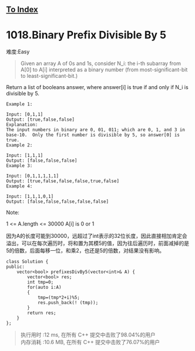 [To Index](/index.md)
---
# 1018.Binary Prefix Divisible By 5
难度:Easy
> Given an array A of 0s and 1s, consider N_i: the i-th subarray from A[0] to A[i] interpreted as a binary number (from most-significant-bit to least-significant-bit.)

Return a list of booleans answer, where answer[i] is true if and only if N_i is divisible by 5.

```
Example 1:

Input: [0,1,1]
Output: [true,false,false]
Explanation: 
The input numbers in binary are 0, 01, 011; which are 0, 1, and 3 in base-10.  Only the first number is divisible by 5, so answer[0] is true.
Example 2:

Input: [1,1,1]
Output: [false,false,false]
Example 3:

Input: [0,1,1,1,1,1]
Output: [true,false,false,false,true,false]
Example 4:

Input: [1,1,1,0,1]
Output: [false,false,false,false,false]
``` 

Note:

1 <= A.length <= 30000
A[i] is 0 or 1

因为A的长度可能到30000，远超过了int表示的32位长度，因此直接相加肯定会溢出，可以在每次遍历时，将和置为其模5的值，因为往后遍历时，前面减掉的是5的倍数，后面每移一位，和乘2，也还是5的倍数，对结果没有影响。   

```
class Solution {
public:
    vector<bool> prefixesDivBy5(vector<int>& A) {
        vector<bool> res;
        int tmp=0;
        for(auto i:A)
        {
            tmp=(tmp*2+i)%5;
            res.push_back(! (tmp));
        }
        return res;
    }
};
```

> 执行用时 :12 ms, 在所有 C++ 提交中击败了98.04%的用户   
内存消耗 :10.6 MB, 在所有 C++ 提交中击败了76.07%的用户
